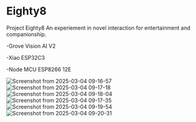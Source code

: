 # Eighty8
Project Eighty8
An experiement in novel interaction for entertainment and companionship.

-Grove Vision AI V2

-Xiao ESP32C3

-Node MCU ESP8266 12E

![Screenshot from 2025-03-04 09-16-57](https://github.com/user-attachments/assets/939131a4-f4ea-44aa-b6f4-9f3b496a7ded)
![Screenshot from 2025-03-04 09-17-18](https://github.com/user-attachments/assets/d99ccf16-1747-488a-a5f1-613c7ad502d0)
![Screenshot from 2025-03-04 09-18-04](https://github.com/user-attachments/assets/f45adf84-0d1f-488a-84a3-8853af41180c)
![Screenshot from 2025-03-04 09-17-35](https://github.com/user-attachments/assets/70de6219-a047-4b6f-a827-abcfe1df7301)
![Screenshot from 2025-03-04 09-19-54](https://github.com/user-attachments/assets/8438ab42-3f1d-4edc-ba41-da7b7336b5c8)
![Screenshot from 2025-03-04 09-20-31](https://github.com/user-attachments/assets/d51c4f98-3f8d-4edf-a049-5b78a21bb0f2)


